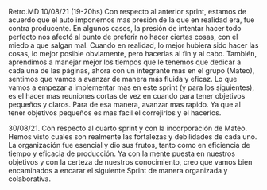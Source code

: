 Retro.MD
10/08/21 (19-20hs)
  Con respecto al anterior sprint, estamos de acuerdo que el auto imponernos mas presión de la que en realidad era, fue contra producente. En algunos casos, la presión de intentar hacer todo perfecto nos afectó al punto de preferir no hacer ciertas cosas, con el miedo a que salgan mal. Cuando en realidad, lo mejor hubiera sido hacer las cosas, lo mejor posible obviamente, pero hacerlas al fin y al cabo.
  También, aprendimos a manejar mejor los tiempos que le tenemos que dedicar a cada una de las páginas, ahora con un integrante mas en el grupo (Mateo), sentimos que vamos  a avanzar de manera más fluida y eficaz.
  Lo que vamos a empezar a implementar mas en este sprint (y para los siguientes), es el hacer mas reuniones cortas de vez en cuando para tener objetivos pequeños y claros. Para de esa manera, avanzar mas rapido. Ya que al tener objetivos pequeños es mas facil el correjirlos y el hacerlos.
  
  30/08/21. Con respecto al cuarto sprint y con la incorporación de Mateo. Hemos visto cuales son realmente las fortalezas y debilidades de cada uno. La organización fue esencial y dio sus frutos, tanto como en eficiencia de tiempo y eficacia de producción.
	Ya con la mente puesta en nuestros objetivos y con la certeza de nuestros conocimiento, creo que vamos bien encaminados a encarar el siguiente Sprint de manera organizada y colaborativa.


